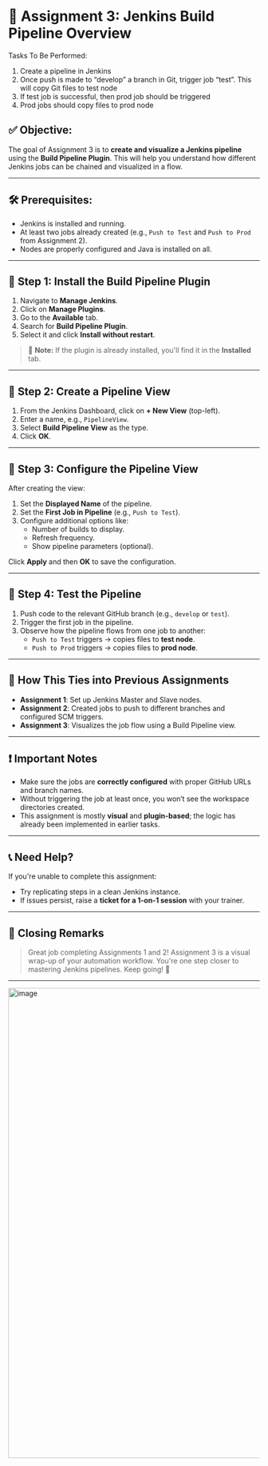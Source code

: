 # 📘 Assignment 3: Jenkins Build Pipeline Overview

Tasks To Be Performed:
 1. Create a pipeline in Jenkins
 2. Once push is made to “develop” a branch in Git, trigger job “test”. This will copy Git files to test node
 3. If test job is successful, then prod job should be triggered
 4. Prod jobs should copy files to prod node

## ✅ Objective:
The goal of Assignment 3 is to **create and visualize a Jenkins pipeline** using the **Build Pipeline Plugin**. This will help you understand how different Jenkins jobs can be chained and visualized in a flow.

---

## 🛠️ Prerequisites:
- Jenkins is installed and running.
- At least two jobs already created (e.g., `Push to Test` and `Push to Prod` from Assignment 2).
- Nodes are properly configured and Java is installed on all.

---

## 🔌 Step 1: Install the Build Pipeline Plugin

1. Navigate to **Manage Jenkins**.
2. Click on **Manage Plugins**.
3. Go to the **Available** tab.
4. Search for **Build Pipeline Plugin**.
5. Select it and click **Install without restart**.

> 🔎 **Note:** If the plugin is already installed, you'll find it in the **Installed** tab.

---

## 🧱 Step 2: Create a Pipeline View

1. From the Jenkins Dashboard, click on **+ New View** (top-left).
2. Enter a name, e.g., `PipelineView`.
3. Select **Build Pipeline View** as the type.
4. Click **OK**.

---

## 🧰 Step 3: Configure the Pipeline View

After creating the view:

1. Set the **Displayed Name** of the pipeline.
2. Set the **First Job in Pipeline** (e.g., `Push to Test`).
3. Configure additional options like:
   - Number of builds to display.
   - Refresh frequency.
   - Show pipeline parameters (optional).

Click **Apply** and then **OK** to save the configuration.

---

## 🧪 Step 4: Test the Pipeline

1. Push code to the relevant GitHub branch (e.g., `develop` or `test`).
2. Trigger the first job in the pipeline.
3. Observe how the pipeline flows from one job to another:
   - `Push to Test` triggers → copies files to **test node**.
   - `Push to Prod` triggers → copies files to **prod node**.

---

## 🧵 How This Ties into Previous Assignments

- **Assignment 1**: Set up Jenkins Master and Slave nodes.
- **Assignment 2**: Created jobs to push to different branches and configured SCM triggers.
- **Assignment 3**: Visualizes the job flow using a Build Pipeline view.

---

## ❗ Important Notes

- Make sure the jobs are **correctly configured** with proper GitHub URLs and branch names.
- Without triggering the job at least once, you won’t see the workspace directories created.
- This assignment is mostly **visual** and **plugin-based**; the logic has already been implemented in earlier tasks.

---

## 📞 Need Help?

If you're unable to complete this assignment:

- Try replicating steps in a clean Jenkins instance.
- If issues persist, raise a **ticket for a 1-on-1 session** with your trainer.

---

## 🙏 Closing Remarks

> Great job completing Assignments 1 and 2! Assignment 3 is a visual wrap-up of your automation workflow. You're one step closer to mastering Jenkins pipelines. Keep going! 🚀

---

<img width="940" alt="image" src="https://github.com/user-attachments/assets/1192e77b-938a-4670-baf8-88bf6501a11a" />
